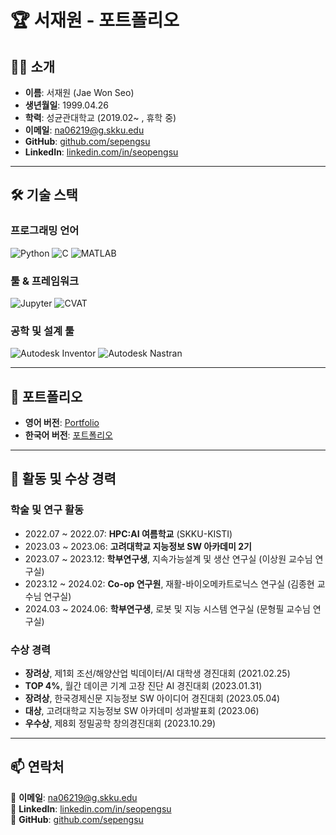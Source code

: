 # 🏆 서재원 - 포트폴리오

## 👨‍💻 소개

- **이름**: 서재원 (Jae Won Seo)
- **생년월일**: 1999.04.26
- **학력**: 성균관대학교 (2019.02~ , 휴학 중)
- **이메일**: na06219@g.skku.edu
- **GitHub**: [github.com/sepengsu](https://github.com/sepengsu)
- **LinkedIn**: [linkedin.com/in/seopengsu](https://www.linkedin.com/in/seopengsu/)

---

## 🛠️ 기술 스택

### **프로그래밍 언어**
![Python](https://img.shields.io/badge/Python-3776AB?style=for-the-badge&logo=python&logoColor=white)
![C](https://img.shields.io/badge/-C-A8B9CC?style=for-the-badge&logo=c&logoColor=white)
![MATLAB](https://img.shields.io/badge/-MATLAB-0076A8?style=for-the-badge&logo=matlab&logoColor=white)

### **툴 & 프레임워크**
![Jupyter](https://img.shields.io/badge/Jupyter-F37626.svg?&style=for-the-badge&logo=Jupyter&logoColor=white)
![CVAT](https://img.shields.io/badge/-CVAT-5C3EE8?style=for-the-badge&logo=OpenCV&logoColor=white)

### **공학 및 설계 툴**
![Autodesk Inventor](https://img.shields.io/badge/Inventor-0696D7?style=for-the-badge&logo=autodesk&logoColor=white)
![Autodesk Nastran](https://img.shields.io/badge/Nastran-FF3E00?style=for-the-badge&logo=autodesk&logoColor=white)

---

## 📁 포트폴리오
- **영어 버전**: [Portfolio](https://github.com/sepengsu/sepengsu/blob/main/PORTFOLIO.pdf)
- **한국어 버전**: [포트폴리오](https://github.com/sepengsu/sepengsu/blob/main/%ED%8F%AC%ED%8A%B8%ED%8F%B4%EB%A6%AC%EC%98%A4.pdf)

---

## 🏅 활동 및 수상 경력

### **학술 및 연구 활동**
- 2022.07 ~ 2022.07: **HPC:AI 여름학교** (SKKU-KISTI)
- 2023.03 ~ 2023.06: **고려대학교 지능정보 SW 아카데미 2기**
- 2023.07 ~ 2023.12: **학부연구생**, 지속가능설계 및 생산 연구실 (이상원 교수님 연구실)
- 2023.12 ~ 2024.02: **Co-op 연구원**, 재활-바이오메카트로닉스 연구실 (김종현 교수님 연구실)
- 2024.03 ~ 2024.06: **학부연구생**, 로봇 및 지능 시스템 연구실 (문형필 교수님 연구실)

### **수상 경력**
- **장려상**, 제1회 조선/해양산업 빅데이터/AI 대학생 경진대회 (2021.02.25)
- **TOP 4%**, 월간 데이콘 기계 고장 진단 AI 경진대회 (2023.01.31)
- **장려상**, 한국경제신문 지능정보 SW 아이디어 경진대회 (2023.05.04)
- **대상**, 고려대학교 지능정보 SW 아카데미 성과발표회 (2023.06)
- **우수상**, 제8회 정밀공학 창의경진대회 (2023.10.29)

---

## 📫 연락처
📧 **이메일**: na06219@g.skku.edu  
🔗 **LinkedIn**: [linkedin.com/in/seopengsu](https://www.linkedin.com/in/seopengsu/)  
🐙 **GitHub**: [github.com/sepengsu](https://github.com/sepengsu/)  
